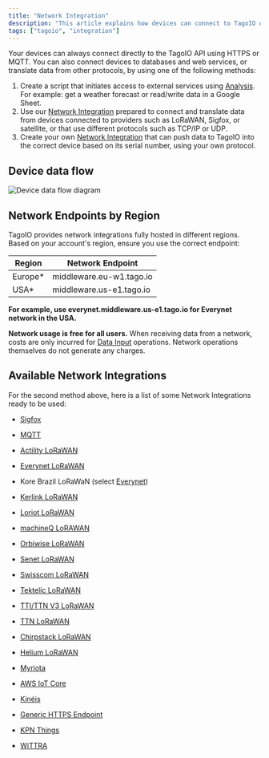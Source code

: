 ```yaml
---
title: "Network Integration"
description: "This article explains how devices can connect to TagoIO using HTTPS/MQTT or other network integrations, and introduces options for creating scripts, using prepared network integrations, or building a custom integration. It also begins details on selecting the correct network endpoint by region."
tags: ["tagoio", "integration"]
---
```


Your devices can always connect directly to the TagoIO API using HTTPS or MQTT.
You can also connect devices to databases and web services, or translate data
from other protocols, by using one of the following methods:

1. Create a script that initiates access to external services using
   [Analysis](/docs/tagoio/analysis/). For example: get a weather forecast or
   read/write data in a Google Sheet.
2. Use our [Network Integration](/tagodeploy/project/configuration/integrations.md) prepared to
   connect and translate data from devices connected to providers such as
   LoRaWAN, Sigfox, or satellite, or that use different protocols such as TCP/IP
   or UDP.
3. Create your own [Network Integration](/tagodeploy/project/configuration/integrations.md) that can
   push data to TagoIO into the correct device based on its serial number, using
   your own protocol.

## Device data flow

![Device data flow diagram](/docs_imagem/tagoio/connector-overview-2.png)

## Network Endpoints by Region

TagoIO provides network integrations fully hosted in different regions. Based on
your account's region, ensure you use the correct endpoint:

| Region  | Network Endpoint         |
| ------- | ------------------------ |
| Europe* | middleware.eu-w1.tago.io |
| USA*    | middleware.us-e1.tago.io |

**For example, use everynet.middleware.us-e1.tago.io for Everynet network in the
USA.**

**Network usage is free for all users.** When receiving data from a network,
costs are only incurred for
[Data Input](/tagoio/profiles/services/data-input-service.md) operations.
Network operations themselves do not generate any charges.

## Available Network Integrations

For the second method above, here is a list of some Network Integrations ready
to be used:

- [Sigfox](/tagoio/integrations/networks/sigfox/sigfox.md)
- [MQTT](/tagoio/integrations/networks/mqtt/mqtt.md)
- [Actility LoRaWAN](https://community.tago.io/t/how-to-integrate-tagoio-with-actility-ns/611)
- [Everynet LoRaWAN](/tagoio/integrations/networks/everynet-lorawan.md)
- Kore Brazil LoRaWaN (select
  [Everynet](/tagoio/integrations/networks/everynet-lorawan.md))
- [Kerlink LoRaWAN](https://community.tago.io/t/how-to-integrate-tagoio-with-kerlink-lorawan/668)
- [Loriot LoRaWAN](/tagoio/integrations/networks/loriot-lorawan.md)
- [machineQ LoRAWAN](/tagoio/integrations/networks/machineq-lorawan.md)
- [Orbiwise LoRaWAN](/tagoio/integrations/networks/orbiwise-lorawan.md)
- [Senet LoRaWAN](/tagoio/integrations/networks/senet-network.md)
- [Swisscom LoRaWAN](https://community.tago.io/t/how-to-integrate-tagoio-with-swisscom-lorawan-ns/1016)
- [Tektelic LoRaWAN](https://community.tago.io/t/how-to-integrate-tektelic-network-server-with-tagoio/847)
- [TTI/TTN V3 LoRaWAN](https://community.tago.io/t/how-to-integrate-tagoio-with-ttn-v3/1026)
- [TTN LoRaWAN](/tagoio/integrations/networks/the-things-network-lorawan.md)
- [Chirpstack LoRaWAN](https://community.tago.io/t/how-to-integrate-tagoio-with-chirpstack-lorawan/1017)
- [Helium LoRaWAN](https://community.tago.io/t/how-to-integrate-tagoio-with-helium/992)

- [Myriota](https://community.tago.io/t/how-to-integrate-tagoio-with-myriota-satellite-connectivity/451)
- [AWS IoT Core](https://community.tago.io/t/how-to-integrate-tagoio-with-aws-iot-core/669)
- [Kinéis](https://community.tago.io/t/how-to-integrate-tagoio-with-kineis/1491)
- [Generic HTTPS Endpoint](https://community.tago.io/t/how-to-integrate-tagoio-with-a-generic-https-endpoint/486)
- [KPN Things](https://community.tago.io/t/how-to-integrate-with-kpn-things-network/1571)
- [WiTTRA](https://community.tago.io/t/how-to-integrate-with-wittra/1593)
